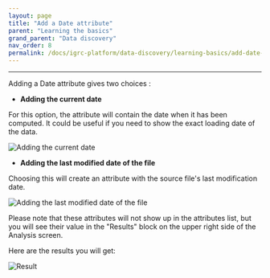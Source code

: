 ```yaml
---
layout: page
title: "Add a Date attribute"
parent: "Learning the basics"
grand_parent: "Data discovery"
nav_order: 8
permalink: /docs/igrc-platform/data-discovery/learning-basics/add-date-attribute/
---
```

---

Adding a Date attribute gives two choices :

- **Adding the current date**   

For this option, the attribute will contain the date when it has been computed. It could be useful if you need to show the exact loading date of the data.   

![Adding the current date](igrc-platform/data-discovery/learning-the-basics/images/2016-05-09_16_56_10-Add_a_Date_attribute.png "Adding the current date")   

- **Adding the last modified date of the file**   

Choosing this will create an attribute with the source file's last modification date.   

![Adding the last modified date of the file](igrc-platform/data-discovery/learning-the-basics/images/2016-05-09_18_00_06-Add_a_Date_attribute.png "Adding the last modified date of the file")    

Please note that these attributes will not show up in the attributes list, but you will see their value in the "Results" block on the upper right side of the Analysis screen.   

Here are the results you will get:   

![Result](igrc-platform/data-discovery/learning-the-basics/images/2016-05-09_17_58_39-iGRC_Project_-_demo2016_discovery_demo_Elyxo.discovery_-_iGRC_Analytics.png "Result")    
